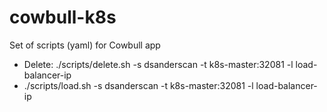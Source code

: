 # cowbull-k8s
Set of scripts (yaml) for Cowbull app

* Delete: ./scripts/delete.sh -s dsanderscan -t k8s-master:32081 -l load-balancer-ip
* ./scripts/load.sh -s dsanderscan -t k8s-master:32081 -l load-balancer-ip
